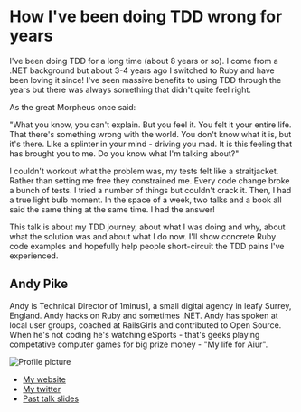 # How I've been doing TDD wrong for years

I've been doing TDD for a long time (about 8 years or so). I come from a .NET background but about 3-4 years ago I switched to Ruby and have been loving it since! I've seen massive benefits to using TDD through the years but there was always something that didn't quite feel right.

As the great Morpheus once said:

"What you know, you can't explain. But you feel it. You felt it your entire life. That there's something wrong with the world. You don't know what it is, but it's there. Like a splinter in your mind - driving you mad. It is this feeling that has brought you to me. Do you know what I'm talking about?"

I couldn't workout what the problem was, my tests felt like a straitjacket. Rather than setting me free they constrained me. Every code change broke a bunch of tests. I tried a number of things but couldn't crack it. Then, I had a true light bulb moment. In the space of a week, two talks and a book all said the same thing at the same time. I had the answer!

This talk is about my TDD journey, about what I was doing and why, about what the solution was and about what I do now. I'll show concrete Ruby code examples and hopefully help people short-circuit the TDD pains I've experienced.

## Andy Pike

Andy is Technical Director of 1minus1, a small digital agency in leafy Surrey, England. Andy hacks on Ruby and sometimes .NET. Andy has spoken at local user groups, coached at RailsGirls and contributed to Open Source. When he's not coding he's watching eSports - that's geeks playing competative computer games for big prize money - "My life for Aiur".


![Profile picture](https://raw.github.com/andypike/call-for-papers/master/andy_pike-how_ive_been_doing_tdd_wrong/profile_picture.jpg)

- [My website](http://github.com/andypike)
- [My twitter](https://twitter.com/andypike)
- [Past talk slides](https://speakerdeck.com/andypike)
